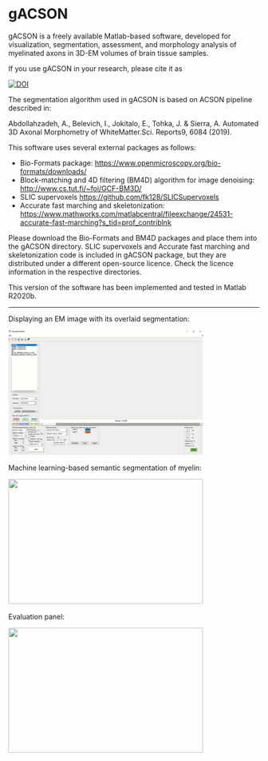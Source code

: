 # gACSON

gACSON is a freely available Matlab-based software, developed for visualization, segmentation, assessment, and morphology analysis of myelinated axons in 3D-EM volumes of brain tissue samples.

If you use gACSON in your research, please cite it as

[![DOI](https://zenodo.org/badge/214974720.svg)](https://zenodo.org/badge/latestdoi/214974720)

The segmentation algorithm used in gACSON is based on ACSON pipeline described in:

Abdollahzadeh, A., Belevich, I., Jokitalo, E., Tohka, J. & Sierra, A. Automated 3D Axonal Morphometry of WhiteMatter.Sci. Reports9, 6084 (2019).

This software uses several external packages as follows:

- Bio-Formats package: https://www.openmicroscopy.org/bio-formats/downloads/
- Block-matching and 4D filtering (BM4D) algorithm for image denoising: http://www.cs.tut.fi/~foi/GCF-BM3D/
- SLIC supervoxels https://github.com/fk128/SLICSupervoxels
- Accurate fast marching and skeletonization: https://www.mathworks.com/matlabcentral/fileexchange/24531-accurate-fast-marching?s_tid=prof_contriblnk

Please download the Bio-Formats and BM4D packages and place them into the gACSON directory. SLIC supervoxels and Accurate fast marching and skeletonization code is included in gACSON package, but they are distributed under a different open-source licence. Check the licence information in the respective directories.  

This version of the software has been implemented and tested in Matlab R2020b.

___________________________________________________________________________________________________________________

Displaying an EM image with its overlaid segmentation: 

<img src="fig/disp_seg.gif" width="390" height="250" />


Machine learning-based semantic segmentation of myelin:

<img src="fig/ML_myelin_seg.gif" width="390" height="250" />


Evaluation panel:

<img src="fig/evaluation.gif" width="390" height="250" />

